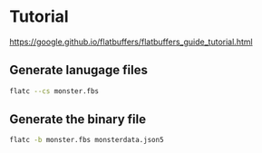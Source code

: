# Tutorial

https://google.github.io/flatbuffers/flatbuffers_guide_tutorial.html

## Generate lanugage files

```sh
flatc --cs monster.fbs
```

## Generate the binary file

```sh
flatc -b monster.fbs monsterdata.json5
```
